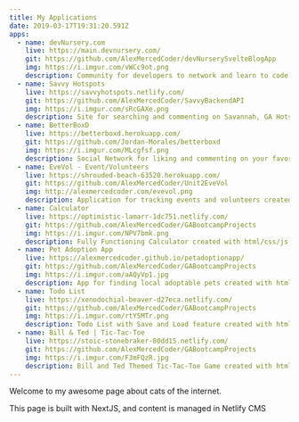 ```yaml
---
title: My Applications
date: 2019-03-17T19:31:20.591Z
apps:
  - name: devNursery.com
    live: https://main.devnursery.com/
    git: https://github.com/AlexMercedCoder/devNurserySvelteBlogApp
    img: https://i.imgur.com/vWCc9ot.png
    description: Community for developers to network and learn to code. Created with React/Typescript.
  - name: Savvy Hotspots
    live: https://savvyhotspots.netlify.com/
    git: https://github.com/AlexMercedCoder/SavvyBackendAPI
    img: https://i.imgur.com/sRcGAXe.png
    description: Site for searching and commenting on Savannah, GA Hotspots! Created with React/PHP/Postgres
  - name: BetterBoxD
    live: https://betterboxd.herokuapp.com/
    git: https://github.com/Jordan-Morales/betterboxd
    img: https://i.imgur.com/MLcgfsf.png
    description: Social Network for liking and commenting on your favorite movies, created with AngularJS, Express and MongoDB
  - name: EveVol - Event/Volunteers
    live: https://shrouded-beach-63520.herokuapp.com/
    git: https://github.com/AlexMercedCoder/Unit2EveVol
    img: http://alexmercedcoder.com/evevol.png
    description: Application for tracking events and volunteers created with Express/EJS/Mongo
  - name: Calculator
    live: https://optimistic-lamarr-1dc751.netlify.com/
    git: https://github.com/AlexMercedCoder/GABootcampProjects
    img: https://i.imgur.com/NPV7bmk.png
    description: Fully Functioning Calculator created with html/css/js
  - name: Pet Adoption App
    live: https://alexmercedcoder.github.io/petadoptionapp/
    git: https://github.com/AlexMercedCoder/GABootcampProjects
    img: https://i.imgur.com/aAQyVp1.jpg
    description: App for finding local adoptable pets created with html/css/js/jQuery
  - name: Todo List
    live: https://xenodochial-beaver-d27eca.netlify.com/
    git: https://github.com/AlexMercedCoder/GABootcampProjects
    img: https://i.imgur.com/rtY5MTr.png
    description: Todo List with Save and Load feature created with html/css/js/localStorage
  - name: Bill & Ted | Tic-Tac-Toe
    live: https://stoic-stonebraker-80dd15.netlify.com/
    git: https://github.com/AlexMercedCoder/GABootcampProjects
    img: https://i.imgur.com/F3mFQzR.jpg
    description: Bill and Ted Themed Tic-Tac-Toe Game created with html/css/js.
---
```

Welcome to my awesome page about cats of the internet.

This page is built with NextJS, and content is managed in Netlify CMS